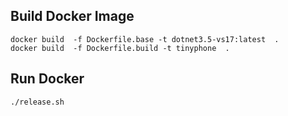 ## Build Docker Image

```
docker build  -f Dockerfile.base -t dotnet3.5-vs17:latest  .
docker build  -f Dockerfile.build -t tinyphone  .
```

## Run Docker

```
./release.sh
```
